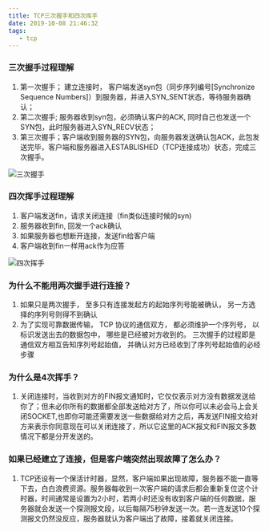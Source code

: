 ```yaml
---
title: TCP三次握手和四次挥手
date: 2019-10-08 21:46:32
tags:
   - tcp
---
```


### 三次握手过程理解
1. 第一次握手； 建立连接时， 客户端发送syn包（同步序列编号[Synchronize Sequence Numbers]）到服务器，并进入SYN_SENT状态，等待服务器确认；
2. 第二次握手; 服务器收到syn包，必须确认客户的ACK, 同时自己也发送一个SYN包，此时服务器进入SYN_RECV状态；
3. 第三次握手；客户端收到服务器的SYN包，向服务器发送确认包ACK，此包发送完毕，客户端和服务器进入ESTABLISHED（TCP连接成功）状态，完成三次握手。


![三次握手](/blog/img/tcp_third.png)  


### 四次挥手过程理解
1. 客户端发送fin，请求关闭连接（fin类似连接时候的syn)
2. 服务器收到fin, 回发一个ack确认
3. 如果服务器也想断开连接，发送fin给客户端
4. 客户端收到fin一样用ack作为应答

![四次挥手](/blog/img/tcp_four.png)  


### 为什么不能用两次握手进行连接？
1. 如果只是两次握手， 至多只有连接发起方的起始序列号能被确认， 另一方选择的序列号则得不到确认
2. 为了实现可靠数据传输， TCP 协议的通信双方， 都必须维护一个序列号， 以标识发送出去的数据包中， 哪些是已经被对方收到的。 三次握手的过程即是通信双方相互告知序列号起始值， 并确认对方已经收到了序列号起始值的必经步骤

### 为什么是4次挥手？
1. 关闭连接时，当收到对方的FIN报文通知时，它仅仅表示对方没有数据发送给你了；但未必你所有的数据都全部发送给对方了，所以你可以未必会马上会关闭SOCKET,也即你可能还需要发送一些数据给对方之后，再发送FIN报文给对方来表示你同意现在可以关闭连接了，所以它这里的ACK报文和FIN报文多数情况下都是分开发送的。


### 如果已经建立了连接，但是客户端突然出现故障了怎么办？
1. TCP还设有一个保活计时器，显然，客户端如果出现故障，服务器不能一直等下去，白白浪费资源。服务器每收到一次客户端的请求后都会重新复位这个计时器，时间通常是设置为2小时，若两小时还没有收到客户端的任何数据，服务器就会发送一个探测报文段，以后每隔75秒钟发送一次。若一连发送10个探测报文仍然没反应，服务器就认为客户端出了故障，接着就关闭连接。
